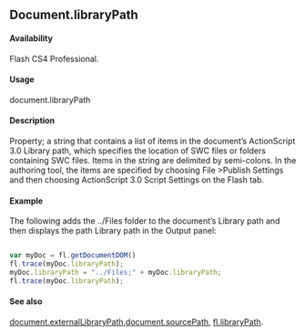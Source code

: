 ## Document.libraryPath

#### Availability

Flash CS4 Professional.

#### Usage

document.libraryPath

#### Description

Property; a string that contains a list of items in the document’s ActionScript 3.0 Library path, which specifies the location of SWC files or folders containing SWC files. Items in the string are delimited by semi-colons. In the authoring tool, the items are specified by choosing File >Publish Settings and then choosing ActionScript 3.0 Script Settings on the Flash tab.

#### Example


The following adds the ../Files folder to the document’s Library path and then displays the path Library path in the Output panel:
```javascript

var myDoc = fl.getDocumentDOM() 
fl.trace(myDoc.libraryPath);
myDoc.libraryPath = "../Files;" + myDoc.libraryPath;
fl.trace(myDoc.libraryPath);

```
#### See also

[document.externalLibraryPath](../Document_object/docume69.md),[document.sourcePath](../Document_object/docum36.md), [fl.libraryPath](../flash_object_(fl)/fl39.md).
